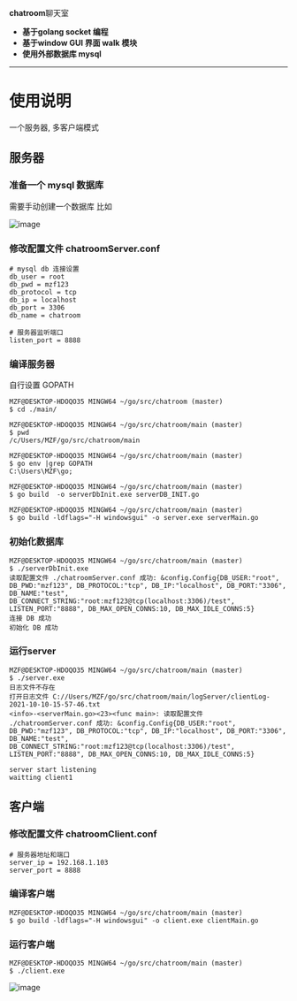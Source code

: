 

**chatroom**聊天室
 
- **基于golang socket 编程** 
- **基于window GUI 界面 walk 模块** 
- **使用外部数据库 mysql** 

-------------------



# 使用说明
一个服务器, 多客户端模式

## 服务器

### 准备一个 mysql 数据库 
需要手动创建一个数据库
比如

![image](https://user-images.githubusercontent.com/63535556/136687762-530a4a0d-3f12-4dd9-a3e5-9bf2bdf77a21.png)

### 修改配置文件 chatroomServer.conf
```
# mysql db 连接设置
db_user = root
db_pwd = mzf123
db_protocol = tcp
db_ip = localhost
db_port = 3306
db_name = chatroom

# 服务器监听端口
listen_port = 8888  
```

### 编译服务器
自行设置 GOPATH
```
MZF@DESKTOP-HDOQO35 MINGW64 ~/go/src/chatroom (master)
$ cd ./main/

MZF@DESKTOP-HDOQO35 MINGW64 ~/go/src/chatroom/main (master)
$ pwd
/c/Users/MZF/go/src/chatroom/main

MZF@DESKTOP-HDOQO35 MINGW64 ~/go/src/chatroom/main (master)
$ go env |grep GOPATH
C:\Users\MZF\go;

```

```
MZF@DESKTOP-HDOQO35 MINGW64 ~/go/src/chatroom/main (master)
$ go build  -o serverDbInit.exe serverDB_INIT.go

```

```
MZF@DESKTOP-HDOQO35 MINGW64 ~/go/src/chatroom/main (master)
$ go build -ldflags="-H windowsgui" -o server.exe serverMain.go
```

### 初始化数据库
```
MZF@DESKTOP-HDOQO35 MINGW64 ~/go/src/chatroom/main (master)
$ ./serverDbInit.exe
读取配置文件 ./chatroomServer.conf 成功: &config.Config{DB_USER:"root", DB_PWD:"mzf123", DB_PROTOCOL:"tcp", DB_IP:"localhost", DB_PORT:"3306", DB_NAME:"test", DB_CONNECT_STRING:"root:mzf123@tcp(localhost:3306)/test", LISTEN_PORT:"8888", DB_MAX_OPEN_CONNS:10, DB_MAX_IDLE_CONNS:5}
连接 DB 成功
初始化 DB 成功
```

### 运行server
```
MZF@DESKTOP-HDOQO35 MINGW64 ~/go/src/chatroom/main (master)
$ ./server.exe
日志文件不存在
打开日志文件 C://Users/MZF/go/src/chatroom/main/logServer/clientLog-2021-10-10-15-57-46.txt
<info>-<serverMain.go><23><func main>: 读取配置文件 ./chatroomServer.conf 成功: &config.Config{DB_USER:"root", DB_PWD:"mzf123", DB_PROTOCOL:"tcp", DB_IP:"localhost", DB_PORT:"3306", DB_NAME:"test", DB_CONNECT_STRING:"root:mzf123@tcp(localhost:3306)/test", LISTEN_PORT:"8888", DB_MAX_OPEN_CONNS:10, DB_MAX_IDLE_CONNS:5}

server start listening
waitting client1

```

## 客户端


### 修改配置文件 chatroomClient.conf
```
# 服务器地址和端口
server_ip = 192.168.1.103
server_port = 8888
```

### 编译客户端
```
MZF@DESKTOP-HDOQO35 MINGW64 ~/go/src/chatroom/main (master)
$ go build -ldflags="-H windowsgui" -o client.exe clientMain.go
```

### 运行客户端
```
MZF@DESKTOP-HDOQO35 MINGW64 ~/go/src/chatroom/main (master)
$ ./client.exe
```


![image](https://user-images.githubusercontent.com/63535556/136687778-38327907-eba2-4aba-96b5-6878103b6936.png)
